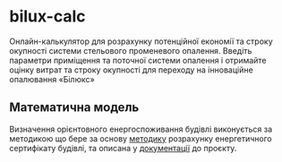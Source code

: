 # bilux-calc

Онлайн-калькулятор для розрахунку потенційної економії та строку окупності системи стельового променевого опалення. Введіть параметри приміщення та поточної системи опалення і отримайте оцінку витрат та строку окупності для переходу на інноваційне опалювання «Білюкс»

## Математична модель
Визначення орієнтовного енергоспоживання будівлі виконується за методикою що бере за основу [методику](https://zakon.rada.gov.ua/laws/show/z0822-18) розрахунку енергетичного сертифікату будівлі, та описана у [документації](https://bulhakov.dev/bilux-calc/) до проєкту.
